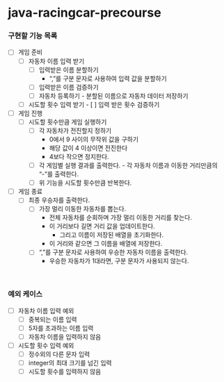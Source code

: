 # java-racingcar-precourse

### 구현할 기능 목록
- [ ] 게임 준비
    - [ ] 자동차 이름 입력 받기
        - [ ] 입력받은 이름 분할하기
            - “,”를 구분 문자로 사용하여 입력 값을 분할하기
        - [ ] 입력받은 이름 검증하기
        - [ ] 자동차 등록하기
              - 분할된 이름으로 자동차 데이터 저장하기
    - [ ] 시도할 횟수 입력 받기
          - [ ] 입력 받은 횟수 검증하기
- [ ] 게임 진행
    - [ ] 시도할 횟수만큼 게임 실행하기
        - [ ] 각 자동차가 전진할지 정하기
            - 0에서 9 사이의 무작위 값을 구하기
            - 해당 값이 4 이상이면 전진한다
            - 4보다 작으면 정지한다.
        - [ ] 각 게임별 실행 결과를 출력한다.
              - 각 자동차 이름과 이동한 거리만큼의 “-”를 출력한다.
        - [ ] 위 기능을 시도할 횟수만큼 반복한다.
- [ ] 게임 종료
    - [ ] 최종 우승자를 출력한다.
        - [ ] 가장 멀리 이동한 자동차를 뽑는다.
            - 전체 자동차를 순회하며 가장 멀리 이동한 거리를 찾는다.
            - 이 거리보다 길면 거리 값을 업데이트한다.
                - 그리고 이름이 저장된 배열을 초기화한다.
            - 이 거리와 같으면 그 이름을 배열에 저장한다.
        - [ ] “,”를 구분 문자로 사용하여 우승한 자동차 이름을 출력한다.
            - 우승한 자동차가 1대라면, 구분 문자가 사용되지 않는다.

<br/>

### 예외 케이스
- [ ] 자동차 이름 입력 예외
  - [ ] 중복되는 이름 입력
  - [ ] 5자를 초과하는 이름 입력
  - [ ] 자동차 이름을 입력하지 않음
- [ ] 시도할 횟수 입력 예외
  - [ ] 정수외의 다른 문자 입력
  - [ ] integer의 최대 크기를 넘긴 입력
  - [ ] 시도할 횟수를 입력하지 않음
  
<br/>
<br/>